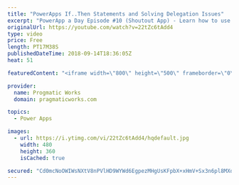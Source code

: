 ```yaml
---
title: "PowerApps If..Then Statements and Solving Delegation Issues"
excerpt: "PowerApp a Day Episode #10 (Shoutout App) - Learn how to use If..Then statements and deal with challenges with SharePoint delegation in PowerApps  Pragmatic Works Training : https://pragmaticworks.com/training/on-demand-training"
originalUrl: https://youtube.com/watch?v=22tZc6tAdd4
type: video
price: Free
length: PT17M38S
publishedDateTime: 2018-09-14T18:36:05Z
heat: 51

featuredContent: "<iframe width=\"800\" height=\"500\" frameborder=\"0\" src=\"https://www.youtube.com/embed/22tZc6tAdd4\" allow=\"accelerometer; autoplay; encrypted-media; gyroscope; picture-in-picture\" allowfullscreen></iframe>"

provider:
  name: Progmatic Works
  domain: pragmaticworks.com

topics:
  - Power Apps

images:
  - url: https://i.ytimg.com/vi/22tZc6tAdd4/hqdefault.jpg
    width: 480
    height: 360
    isCached: true

secured: "Cd0mcNoOWIWsNXtV8nPVlHD9WYWd6EgpezMHgUsKFpbX+xHmV+Sx3n6pl8MXdDw9khIGhvMr7Ritno5E7YvQvBRA3BvhDE89fzSCT6KxpFsw7FQtBjMbnx1ZN2ou74dyW6Xt2IMVFnmEMySzcYX7R7/2VrjCfdMNnQaWf406ikxgVrP6rPKhrojzGNi05BVYK3TtetVFXIgm7JwG6/V3Y4jhmR7HwmORbi6cregFefvcUlc7mwwIgMt0BSMVQvpwBqZ/701FZ44WRnY1t6d+VtlT7rQ7Fr7Oisd+8UNfsjm1cjC55fnHNLxCiPjygz9i1sNh1NgAuhQoI2F8Xs6xHZJYWFOL5sr1TCZepsgWMMAhb36XG3wJKMsXimwxBLpmThAs713sEhjdNYSSd4Qgi/KPdGLUShmV/XpMS63wXIA=;QZ3MzAjJMv6eBpv6eQ9vCA=="
---
```


